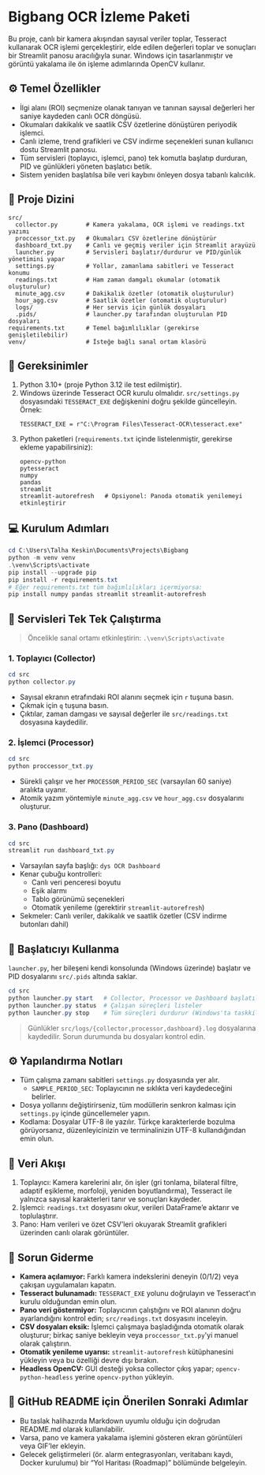 # Bigbang OCR İzleme Paketi

Bu proje, canlı bir kamera akışından sayısal veriler toplar, Tesseract kullanarak OCR işlemi gerçekleştirir, elde edilen değerleri toplar ve sonuçları bir Streamlit panosu aracılığıyla sunar.
Windows için tasarlanmıştır ve görüntü yakalama ile ön işleme adımlarında OpenCV kullanır.

## ⚙️ Temel Özellikler
- İlgi alanı (ROI) seçmenize olanak tanıyan ve tanınan sayısal değerleri her saniye kaydeden canlı OCR döngüsü.
- Okumaları dakikalık ve saatlik CSV özetlerine dönüştüren periyodik işlemci.
- Canlı izleme, trend grafikleri ve CSV indirme seçenekleri sunan kullanıcı dostu Streamlit panosu.
- Tüm servisleri (toplayıcı, işlemci, pano) tek komutla başlatıp durduran, PID ve günlükleri yöneten başlatıcı betik.
- Sistem yeniden başlatılsa bile veri kaybını önleyen dosya tabanlı kalıcılık.

## 📁 Proje Dizini
```
src/
  collector.py        # Kamera yakalama, OCR işlemi ve readings.txt yazımı
  proccessor_txt.py   # Okumaları CSV özetlerine dönüştürür
  dashboard_txt.py    # Canlı ve geçmiş veriler için Streamlit arayüzü
  launcher.py         # Servisleri başlatır/durdurur ve PID/günlük yönetimini yapar
  settings.py         # Yollar, zamanlama sabitleri ve Tesseract konumu
  readings.txt        # Ham zaman damgalı okumalar (otomatik oluşturulur)
  minute_agg.csv      # Dakikalık özetler (otomatik oluşturulur)
  hour_agg.csv        # Saatlik özetler (otomatik oluşturulur)
  logs/               # Her servis için günlük dosyaları
  .pids/              # launcher.py tarafından oluşturulan PID dosyaları
requirements.txt      # Temel bağımlılıklar (gerekirse genişletilebilir)
venv/                 # İsteğe bağlı sanal ortam klasörü
```

## 🧩 Gereksinimler
1. Python 3.10+ (proje Python 3.12 ile test edilmiştir).
2. Windows üzerinde Tesseract OCR kurulu olmalıdır. `src/settings.py` dosyasındaki `TESSERACT_EXE` değişkenini doğru şekilde güncelleyin.
   Örnek:
   ```
   TESSERACT_EXE = r"C:\Program Files\Tesseract-OCR\tesseract.exe"
   ```
3. Python paketleri (`requirements.txt` içinde listelenmiştir, gerekirse ekleme yapabilirsiniz):
   ```
   opencv-python
   pytesseract
   numpy
   pandas
   streamlit
   streamlit-autorefresh   # Opsiyonel: Panoda otomatik yenilemeyi etkinleştirir
   ```

## 💻 Kurulum Adımları
```powershell
cd C:\Users\Talha Keskin\Documents\Projects\Bigbang
python -m venv venv
.\venv\Scripts\activate
pip install --upgrade pip
pip install -r requirements.txt
# Eğer requirements.txt tüm bağımlılıkları içermiyorsa:
pip install numpy pandas streamlit streamlit-autorefresh
```

## 🚀 Servisleri Tek Tek Çalıştırma
> Öncelikle sanal ortamı etkinleştirin: `.\venv\Scripts\activate`

### 1. Toplayıcı (Collector)
```powershell
cd src
python collector.py
```
- Sayısal ekranın etrafındaki ROI alanını seçmek için `r` tuşuna basın.
- Çıkmak için `q` tuşuna basın.
- Çıktılar, zaman damgası ve sayısal değerler ile `src/readings.txt` dosyasına kaydedilir.

### 2. İşlemci (Processor)
```powershell
cd src
python proccessor_txt.py
```
- Sürekli çalışır ve her `PROCESSOR_PERIOD_SEC` (varsayılan 60 saniye) aralıkta uyanır.
- Atomik yazım yöntemiyle `minute_agg.csv` ve `hour_agg.csv` dosyalarını oluşturur.

### 3. Pano (Dashboard)
```powershell
cd src
streamlit run dashboard_txt.py
```
- Varsayılan sayfa başlığı: `dys OCR Dashboard`
- Kenar çubuğu kontrolleri:
  - Canlı veri penceresi boyutu
  - Eşik alarmı
  - Tablo görünümü seçenekleri
  - Otomatik yenileme (gerektirir `streamlit-autorefresh`)
- Sekmeler: Canlı veriler, dakikalık ve saatlik özetler (CSV indirme butonları dahil)

## 🧠 Başlatıcıyı Kullanma
`launcher.py`, her bileşeni kendi konsolunda (Windows üzerinde) başlatır ve PID dosyalarını `src/.pids` altında saklar.

```powershell
cd src
python launcher.py start   # Collector, Processor ve Dashboard başlatılır
python launcher.py status  # Çalışan süreçleri listeler
python launcher.py stop    # Tüm süreçleri durdurur (Windows'ta taskkill kullanır)
```

> Günlükler `src/logs/{collector,processor,dashboard}.log` dosyalarına kaydedilir. Sorun durumunda bu dosyaları kontrol edin.

## ⚙️ Yapılandırma Notları
- Tüm çalışma zamanı sabitleri `settings.py` dosyasında yer alır.
  - `SAMPLE_PERIOD_SEC`: Toplayıcının ne sıklıkta veri kaydedeceğini belirler.
- Dosya yollarını değiştirirseniz, tüm modüllerin senkron kalması için `settings.py` içinde güncellemeler yapın.
- Kodlama: Dosyalar UTF-8 ile yazılır. Türkçe karakterlerde bozulma görüyorsanız, düzenleyicinizin ve terminalinizin UTF-8 kullandığından emin olun.

## 🔄 Veri Akışı
1. Toplayıcı: Kamera karelerini alır, ön işler (gri tonlama, bilateral filtre, adaptif eşikleme, morfoloji, yeniden boyutlandırma), Tesseract ile yalnızca sayısal karakterleri tanır ve sonuçları kaydeder.
2. İşlemci: `readings.txt` dosyasını okur, verileri DataFrame’e aktarır ve toplulaştırır.
3. Pano: Ham verileri ve özet CSV’leri okuyarak Streamlit grafikleri üzerinden canlı olarak görüntüler.

## 🧩 Sorun Giderme
- **Kamera açılamıyor:** Farklı kamera indekslerini deneyin (0/1/2) veya çakışan uygulamaları kapatın.
- **Tesseract bulunamadı:** `TESSERACT_EXE` yolunu doğrulayın ve Tesseract’ın kurulu olduğundan emin olun.
- **Pano veri göstermiyor:** Toplayıcının çalıştığını ve ROI alanının doğru ayarlandığını kontrol edin; `src/readings.txt` dosyasını inceleyin.
- **CSV dosyaları eksik:** İşlemci çalışmaya başladığında otomatik olarak oluşturur; birkaç saniye bekleyin veya `proccessor_txt.py`'yi manuel olarak çalıştırın.
- **Otomatik yenileme uyarısı:** `streamlit-autorefresh` kütüphanesini yükleyin veya bu özelliği devre dışı bırakın.
- **Headless OpenCV:** GUI desteği yoksa collector çıkış yapar; `opencv-python-headless` yerine `opencv-python` yükleyin.

## 🧭 GitHub README için Önerilen Sonraki Adımlar
- Bu taslak halihazırda Markdown uyumlu olduğu için doğrudan README.md olarak kullanılabilir.
- Varsa, pano ve kamera yakalama işlemini gösteren ekran görüntüleri veya GIF’ler ekleyin.
- Gelecek geliştirmeleri (ör. alarm entegrasyonları, veritabanı kaydı, Docker kurulumu) bir “Yol Haritası (Roadmap)” bölümünde belgeleyin.
